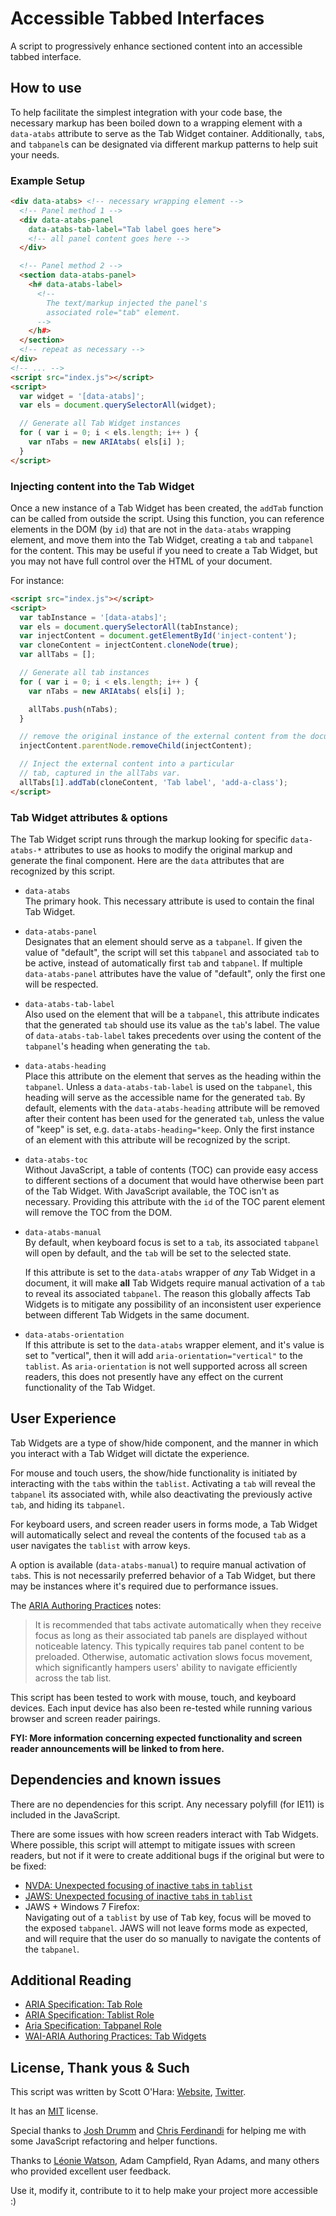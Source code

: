 # Accessible Tabbed Interfaces
A script to progressively enhance sectioned content into an accessible tabbed interface.


## How to use 
To help facilitate the simplest integration with your code base, the necessary markup has been boiled down to a wrapping element with a `data-atabs` attribute to serve as the Tab Widget container. Additionally, `tab`s, and `tabpanel`s can be designated via different markup patterns to help suit your needs.  

### Example Setup
```html
<div data-atabs> <!-- necessary wrapping element -->
  <!-- Panel method 1 -->
  <div data-atabs-panel 
    data-atabs-tab-label="Tab label goes here">
    <!-- all panel content goes here -->
  </div>

  <!-- Panel method 2 -->
  <section data-atabs-panel>
    <h# data-atabs-label>
      <!-- 
        The text/markup injected the panel's 
        associated role="tab" element.
      -->
    </h#>
  </section>
  <!-- repeat as necessary -->
</div>
<!-- ... -->
<script src="index.js"></script>
<script>
  var widget = '[data-atabs]';
  var els = document.querySelectorAll(widget);

  // Generate all Tab Widget instances
  for ( var i = 0; i < els.length; i++ ) {
    var nTabs = new ARIAtabs( els[i] );
  }
</script>
```

### Injecting content into the Tab Widget
Once a new instance of a Tab Widget has been created, the `addTab` function can be called from outside the script.  Using this function, you can reference elements in the DOM (by `id`) that are not in the `data-atabs` wrapping element, and move them into the Tab Widget, creating a `tab` and `tabpanel` for the content. This may be useful if you need to create a Tab Widget, but you may not have full control over the HTML of your document.

For instance:
```html
<script src="index.js"></script>
<script>
  var tabInstance = '[data-atabs]';
  var els = document.querySelectorAll(tabInstance);
  var injectContent = document.getElementById('inject-content');
  var cloneContent = injectContent.cloneNode(true);
  var allTabs = [];

  // Generate all tab instances
  for ( var i = 0; i < els.length; i++ ) {
    var nTabs = new ARIAtabs( els[i] );

    allTabs.push(nTabs);
  }

  // remove the original instance of the external content from the document.
  injectContent.parentNode.removeChild(injectContent);

  // Inject the external content into a particular
  // tab, captured in the allTabs var.
  allTabs[1].addTab(cloneContent, 'Tab label', 'add-a-class');
</script>
```

### Tab Widget attributes & options
The Tab Widget script runs through the markup looking for specific `data-atabs-*` attributes to use as hooks to modify the original markup and generate the final component.  Here are the `data` attributes that are recognized by this script.

* `data-atabs`  
  The primary hook. This necessary attribute is used to contain the final Tab Widget.  
* `data-atabs-panel`    
  Designates that an element should serve as a `tabpanel`. If given the value of "default", the script will set this `tabpanel` and associated `tab` to be active, instead of automatically  first `tab` and `tabpanel`.  If multiple `data-atabs-panel` attributes have the value of "default", only the first one will be respected.
* `data-atabs-tab-label`   
  Also used on the element that will be a `tabpanel`, this attribute indicates that the generated `tab` should use its value as the `tab`'s label. The value of `data-atabs-tab-label` takes precedents over using the content of the `tabpanel`'s heading when generating the `tab`.
* `data-atabs-heading`   
  Place this attribute on the element that serves as the heading within the `tabpanel`. Unless a `data-atabs-tab-label` is used on the `tabpanel`, this heading will serve as the accessible name for the generated `tab`.  By default, elements with the `data-atabs-heading` attribute will be removed after their content has been used for the generated `tab`, unless the value of "keep" is set, e.g. `data-atabs-heading="keep`. Only the first instance of an element with this attribute will be recognized by the script.
* `data-atabs-toc`  
  Without JavaScript, a table of contents (TOC) can provide easy access to different sections of a document that would have otherwise been part of the Tab Widget. With JavaScript available, the TOC isn't as necessary. Providing this attribute with the `id` of the TOC parent element will remove the TOC from the DOM.
* `data-atabs-manual`  
  By default, when keyboard focus is set to a `tab`, its associated `tabpanel` will open by default, and the `tab` will be set to the selected state. 

  If this attribute is set to the `data-atabs` wrapper of *any* Tab Widget in a document, it will make **all** Tab Widgets require manual activation of a `tab` to reveal its associated `tabpanel`.  The reason this globally affects Tab Widgets is to mitigate any possibility of an inconsistent user experience between different Tab Widgets in the same document.  
* `data-atabs-orientation`  
  If this attribute is set to the `data-atabs` wrapper element, and it's value is set to "vertical", then it will add `aria-orientation="vertical"` to the `tablist`. As `aria-orientation` is not well supported across all screen readers, this does not presently have any effect on the current functionality of the Tab Widget.


## User Experience
Tab Widgets are a type of show/hide component, and the manner in which you interact with a Tab Widget will dictate the experience.

For mouse and touch users, the show/hide functionality is initiated by interacting with the `tab`s within the `tablist`.  Activating a `tab` will reveal the `tabpanel` its associated with, while also deactivating the previously active `tab`, and hiding its `tabpanel`.

For keyboard users, and screen reader users in forms mode, a Tab Widget will automatically select and reveal the contents of the focused `tab` as a user navigates the `tablist` with arrow keys.  

A option is available (`data-atabs-manual`) to require manual activation of `tab`s. This is not necessarily preferred behavior of a Tab Widget, but there may be instances where it's required due to performance issues.

The [ARIA Authoring Practices](https://www.w3.org/TR/wai-aria-practices-1.2/#tabpanel) notes:
>It is recommended that tabs activate automatically when they receive focus as long as their associated tab panels are displayed without noticeable latency. This typically requires tab panel content to be preloaded. Otherwise, automatic activation slows focus movement, which significantly hampers users' ability to navigate efficiently across the tab list.  

This script has been tested to work with mouse, touch, and keyboard devices. Each input device has also been re-tested while running various browser and screen reader pairings.

**FYI: More information concerning expected functionality and screen reader announcements will be linked to from here.**

## Dependencies and known issues
There are no dependencies for this script. Any necessary polyfill (for IE11) is included in the JavaScript.  

There are some issues with how screen readers interact with Tab Widgets. Where possible, this script will attempt to mitigate issues with screen readers, but not if it were to create additional bugs if the original but were to be fixed:
* [NVDA: Unexpected focusing of inactive `tab`s in `tablist`](https://github.com/nvaccess/nvda/issues/8906)  
* [JAWS: Unexpected focusing of inactive `tab`s in `tablist`](https://github.com/FreedomScientific/VFO-standards-support/issues/132)
* JAWS + Windows 7 Firefox:  
  Navigating out of a `tablist` by use of <kbd>Tab</kbd> key, focus will be moved to the exposed `tabpanel`. JAWS will not leave forms mode as expected, and will require that the user do so manually to navigate the contents of the `tabpanel`.


## Additional Reading
* [ARIA Specification: Tab Role](https://www.w3.org/TR/wai-aria-1.2/#tab)
* [ARIA Specification: Tablist Role](https://www.w3.org/TR/wai-aria-1.2/#tablist)
* [Aria Specification: Tabpanel Role](https://www.w3.org/TR/wai-aria-1.2/#tabpanel)
* [WAI-ARIA Authoring Practices: Tab Widgets](https://www.w3.org/TR/wai-aria-practices-1.2/#tabpanel)


## License, Thank yous & Such
This script was written by Scott O'Hara: [Website](https://www.scottohara.me), [Twitter](https://twitter.com/scottohara).

It has an [MIT](https://github.com/scottaohara/accessible-components/blob/master/LICENSE.md) license.

Special thanks to [Josh Drumm](https://github.com/wwnjp) and [Chris Ferdinandi](https://gomakethings.com/) for helping me with some JavaScript refactoring and helper functions.

Thanks to [Léonie Watson](https://tink.uk/), Adam Campfield, Ryan Adams, and many others who provided excellent user feedback.

Use it, modify it, contribute to it to help make your project more accessible :)
